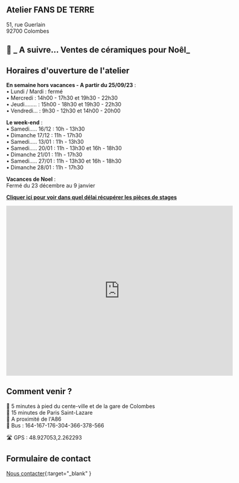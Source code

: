 ## Atelier FANS DE TERRE  
51, rue Guerlain  
92700 Colombes  
  
🌟 _ A suivre... Ventes de céramiques pour Noêl_    
---  
## Horaires d'ouverture de l'atelier    

**En semaine hors vacances - A partir du 25/09/23** :  
•	Lundi / Mardi : fermé  
•	Mercredi : 14h00 - 17h30 et 19h30 - 22h30  
•	Jeudi........ : 15h00 - 18h30 et 19h30 - 22h30  
•	Vendredi... : 9h30 - 12h30 et 14h00 - 20h00  

**Le week-end** :   
•	Samedi..... 16/12 : 10h - 13h30    
•	Dimanche 17/12 : 11h - 17h30  
•	Samedi..... 13/01 : 11h - 13h30     
•	Samedi..... 20/01 : 11h - 13h30 et 16h - 18h30  
•	Dimanche 21/01 : 11h - 17h30   
•	Samedi..... 27/01 : 11h - 13h30 et 16h - 18h30  
•	Dimanche 28/01 : 11h - 17h30  

**Vacances de Noel** :  
Fermé du 23 décembre au 9 janvier    

   

  
**[Cliquer ici pour voir dans quel délai récupérer les pièces de stages](recuperation_pieces)**  
  
  

<iframe src="https://www.google.com/maps/embed?pb=!1m18!1m12!1m3!1d2621.3848954030345!2d2.260071015676809!3d48.92711037929425!2m3!1f0!2f0!3f0!3m2!1i1024!2i768!4f13.1!3m3!1m2!1s0x47e665e842c643b1%3A0x925e853e4532c!2sAtelier%20Fans%20de%20Terre!5e0!3m2!1sfr!2sfr!4v1614334056042!5m2!1sfr!2sfr" width="600" height="450" style="border:0;" allowfullscreen="" loading="lazy"></iframe>
 
## Comment venir ?

:footprints: 5 minutes à pied du cente-ville et de la gare de Colombes  
:train2: 15 minutes de Paris Saint-Lazare  
:car: A proximité de l'A86  
:bus: Bus : 164-167-176-304-366-378-566

 :motorway: GPS : 48.927053,2.262293

## Formulaire de contact
[Nous contacter](https://docs.google.com/forms/d/e/1FAIpQLScDnAGxa7UlusJ0sVcahW_FnYDXCc4BQsAE5W8vGXzb9_z4pg/viewform?entry.1318731939&entry.625861564&entry.1682638982&entry.1661862399&entry.635975601){:target="_blank" }
